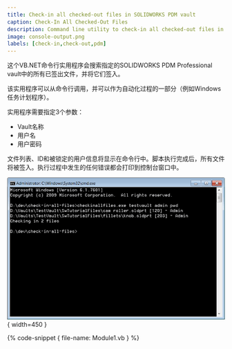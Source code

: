 ```yaml
---
title: Check-in all checked-out files in SOLIDWORKS PDM vault
caption: Check-In All Checked-Out Files
description: Command line utility to check-in all checked-out files in SOLIDWORKS PDM vault
image: console-output.png
labels: [check-in,check-out,pdm]
---
```

这个VB.NET命令行实用程序会搜索指定的SOLIDWORKS PDM Professional vault中的所有已签出文件，并将它们签入。

该实用程序可以从命令行调用，并可以作为自动化过程的一部分（例如Windows任务计划程序）。

实用程序需要指定3个参数：

* Vault名称
* 用户名
* 用户密码

文件列表、ID和被锁定的用户信息将显示在命令行中。脚本执行完成后，所有文件将被签入。执行过程中发生的任何错误都会打印到控制台窗口中。

![命令行输出](console-output.png){ width=450 }

{% code-snippet { file-name: Module1.vb } %}
